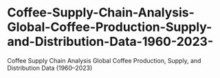# Coffee-Supply-Chain-Analysis-Global-Coffee-Production-Supply-and-Distribution-Data-1960-2023-
Coffee Supply Chain Analysis Global Coffee Production, Supply, and Distribution Data (1960–2023)

